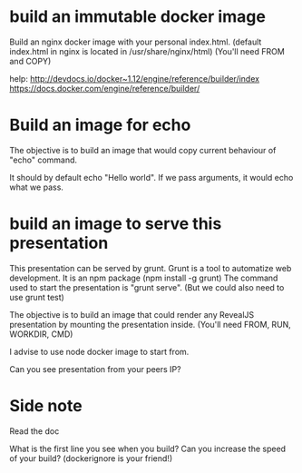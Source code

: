 # build an immutable docker image

Build an nginx docker image with your personal index.html.
(default index.html in nginx is located in /usr/share/nginx/html)
(You'll need FROM and COPY)

help:
http://devdocs.io/docker~1.12/engine/reference/builder/index
https://docs.docker.com/engine/reference/builder/

# Build an image for echo

The objective is to build an image that would copy current behaviour of "echo" command.

It should by default echo "Hello world".
If we pass arguments, it would echo what we pass.

# build an image to serve this presentation

This presentation can be served by grunt.
Grunt is a tool to automatize web development.
It is an npm package (npm install -g grunt)
The command used to start the presentation is "grunt serve".
(But we could also need to use grunt test)

The objective is to build an image that could render any RevealJS presentation by mounting the presentation inside.
(You'll need FROM, RUN, WORKDIR, CMD)

I advise to use node docker image to start from.

Can you see presentation from your peers IP?

# Side note

Read the doc

What is the first line you see when you build?
Can you increase the speed of your build?
(dockerignore is your friend!)
